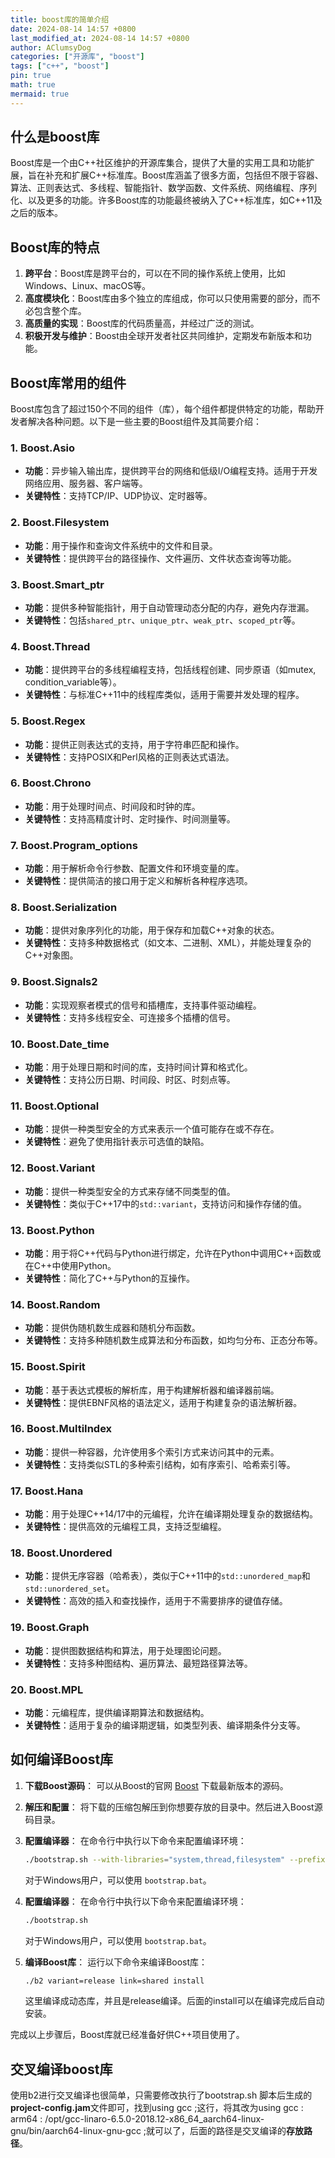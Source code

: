 ```yaml
---
title: boost库的简单介绍
date: 2024-08-14 14:57 +0800
last_modified_at: 2024-08-14 14:57 +0800
author: AClumsyDog
categories: ["开源库", "boost"]
tags: ["c++", "boost"]
pin: true
math: true
mermaid: true
---
```


## 什么是boost库

Boost库是一个由C++社区维护的开源库集合，提供了大量的实用工具和功能扩展，旨在补充和扩展C++标准库。Boost库涵盖了很多方面，包括但不限于容器、算法、正则表达式、多线程、智能指针、数学函数、文件系统、网络编程、序列化、以及更多的功能。许多Boost库的功能最终被纳入了C++标准库，如C++11及之后的版本。

## Boost库的特点

1. **跨平台**：Boost库是跨平台的，可以在不同的操作系统上使用，比如Windows、Linux、macOS等。
2. **高度模块化**：Boost库由多个独立的库组成，你可以只使用需要的部分，而不必包含整个库。
3. **高质量的实现**：Boost库的代码质量高，并经过广泛的测试。
4. **积极开发与维护**：Boost由全球开发者社区共同维护，定期发布新版本和功能。

## Boost库常用的组件

Boost库包含了超过150个不同的组件（库），每个组件都提供特定的功能，帮助开发者解决各种问题。以下是一些主要的Boost组件及其简要介绍：

### 1. **Boost.Asio**
   - **功能**：异步输入输出库，提供跨平台的网络和低级I/O编程支持。适用于开发网络应用、服务器、客户端等。
   - **关键特性**：支持TCP/IP、UDP协议、定时器等。

### 2. **Boost.Filesystem**
   - **功能**：用于操作和查询文件系统中的文件和目录。
   - **关键特性**：提供跨平台的路径操作、文件遍历、文件状态查询等功能。

### 3. **Boost.Smart_ptr**
   - **功能**：提供多种智能指针，用于自动管理动态分配的内存，避免内存泄漏。
   - **关键特性**：包括`shared_ptr`、`unique_ptr`、`weak_ptr`、`scoped_ptr`等。

### 4. **Boost.Thread**
   - **功能**：提供跨平台的多线程编程支持，包括线程创建、同步原语（如mutex, condition_variable等）。
   - **关键特性**：与标准C++11中的线程库类似，适用于需要并发处理的程序。

### 5. **Boost.Regex**
   - **功能**：提供正则表达式的支持，用于字符串匹配和操作。
   - **关键特性**：支持POSIX和Perl风格的正则表达式语法。

### 6. **Boost.Chrono**
   - **功能**：用于处理时间点、时间段和时钟的库。
   - **关键特性**：支持高精度计时、定时操作、时间测量等。

### 7. **Boost.Program_options**
   - **功能**：用于解析命令行参数、配置文件和环境变量的库。
   - **关键特性**：提供简洁的接口用于定义和解析各种程序选项。

### 8. **Boost.Serialization**
   - **功能**：提供对象序列化的功能，用于保存和加载C++对象的状态。
   - **关键特性**：支持多种数据格式（如文本、二进制、XML），并能处理复杂的C++对象图。

### 9. **Boost.Signals2**
   - **功能**：实现观察者模式的信号和插槽库，支持事件驱动编程。
   - **关键特性**：支持多线程安全、可连接多个插槽的信号。

### 10. **Boost.Date_time**
   - **功能**：用于处理日期和时间的库，支持时间计算和格式化。
   - **关键特性**：支持公历日期、时间段、时区、时刻点等。

### 11. **Boost.Optional**
   - **功能**：提供一种类型安全的方式来表示一个值可能存在或不存在。
   - **关键特性**：避免了使用指针表示可选值的缺陷。

### 12. **Boost.Variant**
   - **功能**：提供一种类型安全的方式来存储不同类型的值。
   - **关键特性**：类似于C++17中的`std::variant`，支持访问和操作存储的值。

### 13. **Boost.Python**
   - **功能**：用于将C++代码与Python进行绑定，允许在Python中调用C++函数或在C++中使用Python。
   - **关键特性**：简化了C++与Python的互操作。

### 14. **Boost.Random**
   - **功能**：提供伪随机数生成器和随机分布函数。
   - **关键特性**：支持多种随机数生成算法和分布函数，如均匀分布、正态分布等。

### 15. **Boost.Spirit**
   - **功能**：基于表达式模板的解析库，用于构建解析器和编译器前端。
   - **关键特性**：提供EBNF风格的语法定义，适用于构建复杂的语法解析器。

### 16. **Boost.MultiIndex**
   - **功能**：提供一种容器，允许使用多个索引方式来访问其中的元素。
   - **关键特性**：支持类似STL的多种索引结构，如有序索引、哈希索引等。

### 17. **Boost.Hana**
   - **功能**：用于处理C++14/17中的元编程，允许在编译期处理复杂的数据结构。
   - **关键特性**：提供高效的元编程工具，支持泛型编程。

### 18. **Boost.Unordered**
   - **功能**：提供无序容器（哈希表），类似于C++11中的`std::unordered_map`和`std::unordered_set`。
   - **关键特性**：高效的插入和查找操作，适用于不需要排序的键值存储。

### 19. **Boost.Graph**
   - **功能**：提供图数据结构和算法，用于处理图论问题。
   - **关键特性**：支持多种图结构、遍历算法、最短路径算法等。

### 20. **Boost.MPL**
   - **功能**：元编程库，提供编译期算法和数据结构。
   - **关键特性**：适用于复杂的编译期逻辑，如类型列表、编译期条件分支等。

## 如何编译Boost库

1. **下载Boost源码**：
   可以从Boost的官网 [Boost](https://www.boost.org/) 下载最新版本的源码。

2. **解压和配置**：
   将下载的压缩包解压到你想要存放的目录中。然后进入Boost源码目录。

3. **配置编译器**：
   在命令行中执行以下命令来配置编译环境：
   ```bash
   ./bootstrap.sh --with-libraries="system,thread,filesystem" --prefix="/home/test/boost_output"
   ```
   对于Windows用户，可以使用 `bootstrap.bat`。

3. **配置编译器**：
   在命令行中执行以下命令来配置编译环境：
   ```bash
   ./bootstrap.sh
   ```
   对于Windows用户，可以使用 `bootstrap.bat`。

4. **编译Boost库**：
   运行以下命令来编译Boost库：
   ```bash
   ./b2 variant=release link=shared install
   ```
   这里编译成动态库，并且是release编译。后面的install可以在编译完成后自动安装。

完成以上步骤后，Boost库就已经准备好供C++项目使用了。

## 交叉编译boost库

使用b2进行交叉编译也很简单，只需要修改执行了bootstrap.sh 脚本后生成的**project-config.jam**文件即可，找到using gcc ;这行，将其改为using gcc : arm64 : /opt/gcc-linaro-6.5.0-2018.12-x86_64_aarch64-linux-gnu/bin/aarch64-linux-gnu-gcc ;就可以了，后面的路径是交叉编译的**存放路径**。